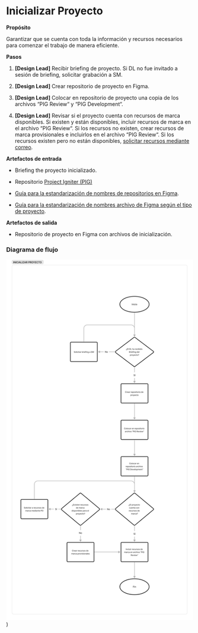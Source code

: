 # Inicializar Proyecto

**Propósito**

Garantizar que se cuenta con toda la información y recursos necesarios para comenzar el trabajo de manera eficiente.

**Pasos**

1.  **[Design Lead]** Recibir briefing de proyecto. Si DL no fue invitado a sesión de briefing, solicitar grabación a SM.
    
2.  **[Design Lead]** Crear repositorio de proyecto en Figma.
    
3.  **[Design Lead]** Colocar en repositorio de proyecto una copia de los archivos “PIG Review“ y “PIG Development“.
    
4.  **[Design Lead]** Revisar si el proyecto cuenta con recursos de marca disponibles. Si existen y están disponibles, incluir recursos de marca en el archivo “PIG Review“. Si los recursos no existen, crear recursos de marca provisionales e incluirlos en el archivo “PIG Review“. Si los recursos existen pero no están disponibles, [solicitar recursos mediante correo](solicitar-recursos-de-marca).
    

**Artefactos de entrada**

-   Briefing the proyecto inicializado.
    
-   Repositorio [Project Igniter (PIG)](https://www.figma.com/files/project/74482706/Project-Igniter?fuid=768909102333332798 "https://www.figma.com/files/project/74482706/Project-Igniter?fuid=768909102333332798")
    
-   [Guía para la estandarización de nombres de repositorios en Figma](../guias-de-diseno/guia-para-la-estandarizacion-de-nombres-de-repositorios-en-figma).
    
-   [Guía para la estandarización de nombres archivo de Figma según el tipo de proyecto](../guias-de-diseno/guia-para-la-estandarizacion-de-nombres-archivo-de-figma-segun-el-tipo-de-proyecto).

**Artefactos de salida**

-   Repositorio de proyecto en Figma con archivos de inicialización.
    

### Diagrama de flujo
![Inicializar proyecto](https://raw.githubusercontent.com/walter-lkmx/lkmx-design-knowledge/main/img/image-20230103-184323.png))